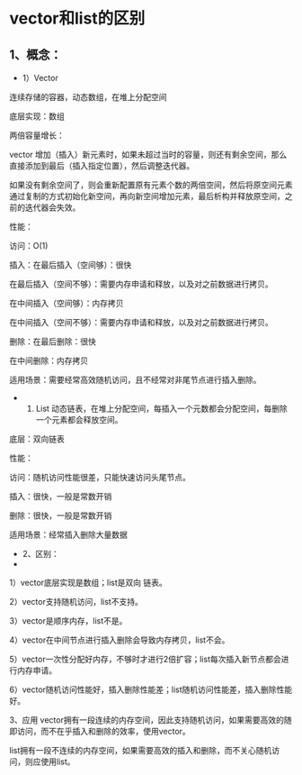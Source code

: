 # vector和list的区别

## 1、概念：
* 1）Vector
  
连续存储的容器，动态数组，在堆上分配空间

底层实现：数组

两倍容量增长：

vector 增加（插入）新元素时，如果未超过当时的容量，则还有剩余空间，那么直接添加到最后（插入指定位置），然后调整迭代器。

如果没有剩余空间了，则会重新配置原有元素个数的两倍空间，然后将原空间元素通过复制的方式初始化新空间，再向新空间增加元素，最后析构并释放原空间，之前的迭代器会失效。

性能：

访问：O(1)

插入：在最后插入（空间够）：很快

在最后插入（空间不够）：需要内存申请和释放，以及对之前数据进行拷贝。

在中间插入（空间够）：内存拷贝

在中间插入（空间不够）：需要内存申请和释放，以及对之前数据进行拷贝。

删除：在最后删除：很快

在中间删除：内存拷贝

适用场景：需要经常高效随机访问，且不经常对非尾节点进行插入删除。

* 1) List
动态链表，在堆上分配空间，每插入一个元数都会分配空间，每删除一个元素都会释放空间。

底层：双向链表

性能：

访问：随机访问性能很差，只能快速访问头尾节点。

插入：很快，一般是常数开销

删除：很快，一般是常数开销

适用场景：经常插入删除大量数据

* 2、区别：
* 
1）vector底层实现是数组；list是双向 链表。

2）vector支持随机访问，list不支持。

3）vector是顺序内存，list不是。

4）vector在中间节点进行插入删除会导致内存拷贝，list不会。

5）vector一次性分配好内存，不够时才进行2倍扩容；list每次插入新节点都会进行内存申请。

6）vector随机访问性能好，插入删除性能差；list随机访问性能差，插入删除性能好。

3、应用
vector拥有一段连续的内存空间，因此支持随机访问，如果需要高效的随即访问，而不在乎插入和删除的效率，使用vector。

list拥有一段不连续的内存空间，如果需要高效的插入和删除，而不关心随机访问，则应使用list。